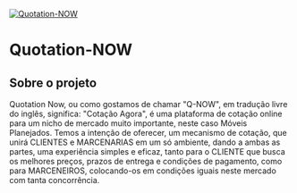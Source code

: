 [![Quotation-NOW](https://res.cloudinary.com/quotation-now/image/upload/v1576156892/Quotation-NOW/qnow_favico_linear_lonbyu.png)](https://quotation-now.herokuapp.com/)
# Quotation-NOW


Sobre o projeto
----------------
Quotation Now, ou como gostamos de chamar "Q-NOW", em tradução livre do inglês, significa: "Cotação Agora", é uma plataforma de cotação online para um nicho de mercado muito importante, neste caso Móveis Planejados. Temos a intenção de oferecer, um mecanismo de cotação, que unirá CLIENTES e MARCENARIAS em um só ambiente, dando a ambas as partes, uma experiência simples e eficaz, tanto para o CLIENTE que busca os melhores preços, prazos de entrega e condições de pagamento, como para MARCENEIROS, colocando-os em condições iguais neste mercado com tanta concorrência.


